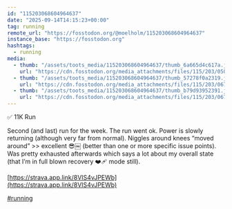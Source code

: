 ```yaml
---
id: "115203068604964637"
date: "2025-09-14T14:15:23+00:00"
tag: running
remote_url: "https://fosstodon.org/@moelholm/115203068604964637"
instance_base: "https://fosstodon.org"
hashtags:
  - running
media:
  - thumb: "/assets/toots_media/115203068604964637/thumb_6a665d4c617a.jpeg"
    url: "https://cdn.fosstodon.org/media_attachments/files/115/203/050/028/449/657/original/ca7880dc300f7a52.jpeg"
  - thumb: "/assets/toots_media/115203068604964637/thumb_57278f0a2319.jpeg"
    url: "https://cdn.fosstodon.org/media_attachments/files/115/203/067/046/862/107/original/048a3c279c60dcbe.jpeg"
  - thumb: "/assets/toots_media/115203068604964637/thumb_b79d93952391.jpeg"
    url: "https://cdn.fosstodon.org/media_attachments/files/115/203/067/028/332/717/original/2b45369190f4da82.jpeg"
---
```

✅ 11K Run

Second (and last) run for the week. The run went ok. Power is slowly returning (although very far from normal). Niggles around knees “moved around” >> excellent 😎￼ (better than one or more specific issue points). Was pretty exhausted afterwards which says a lot about my overall state (that I’m in full blown recovery ❤️‍🩹 mode still).

[https://strava.app.link/8VIS4vJPEWb](https://strava.app.link/8VIS4vJPEWb)

[#running](https://fosstodon.org/tags/running)
